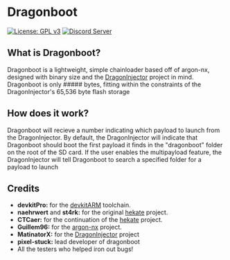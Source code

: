 # Dragonboot

[![License: GPL v3](https://img.shields.io/badge/License-GPL%20v3-blue.svg)](https://www.gnu.org/licenses/gpl-3.0.html)
<a href="https://discord.gg/ez2HCgK"><img src="https://discordapp.com/api/guilds/488214231540301826/embed.png" alt="Discord Server" /></a>

## What is Dragonboot?

Dragonboot is a lightweight, simple chainloader based off of argon-nx, designed with binary size and the [DragonInjector](https://github.com/dragoninjector-project/DragonInjector-Project) project in mind. Dragonboot is only ##### bytes, fitting within the constraints of the DragonInjector's 65,536 byte flash storage

## How does it work?

Dragonboot will recieve a number indicating which payload to launch from the DragonInjector. By default, the DragonInjector will indicate that Dragonboot should boot the first payload it finds in the "dragonboot" folder on the root of the SD card. If the user enables the multipayload feature, the DragonInjector will tell Dragonboot to search a specified folder for a payload to launch

## Credits

* __devkitPro:__ for the [devkitARM](https://devkitpro.org/) toolchain.
* __naehrwert__ and __st4rk:__ for the original [hekate](https://github.com/nwert/hekate) project.
* __CTCaer:__ for the continuation of the [hekate](https://github.com/CTCaer/hekate) project.
* __Guillem96:__ for the [argon-nx](https://github.com/Guillem96/argon-nx) project.
* __MatinatorX:__ for the [DragonInjector](https://github.com/dragoninjector-project/DragonInjector-Project) project
* __pixel-stuck:__ lead developer of dragonboot
* All the testers who helped iron out bugs!
